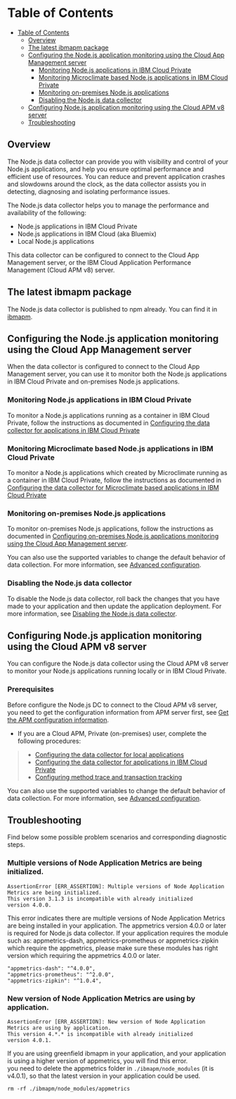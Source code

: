 Table of Contents
=================
- [Table of Contents](#table-of-contents)
    - [Overview](#overview)
    - [The latest ibmapm package](#the-latest-ibmapm-package)
    - [Configuring the Node.js application monitoring using the Cloud App Management server](#configuring-the-nodejs-application-monitoring-using-the-cloud-app-management-server)
        - [Monitoring Node.js applications in IBM Cloud Private](#monitoring-nodejs-applications-in-ibm-cloud-private)
        - [Monitoring Microclimate based Node.js applications in IBM Cloud Private](#monitoring-microclimate-based-nodejs-applications-in-ibm-cloud-private)
        - [Monitoring on-premises Node.js applications](#monitoring-on-premises-nodejs-applications)
        - [Disabling the Node.js data collector](#disabling-the-nodejs-data-collector)
    - [Configuring Node.js application monitoring using the Cloud APM v8 server](#configuring-nodejs-application-monitoring-using-the-cloud-apm-v8-server)
    - [Troubleshooting](#troubleshooting)    

## Overview
The Node.js data collector can provide you with visibility and control of your Node.js applications, and help you ensure optimal performance and efficient use of resources. You can reduce and prevent application crashes and slowdowns around the clock, as the data collector assists you in detecting, diagnosing and isolating performance issues.

The Node.js data collector helps you to manage the performance and availability of the following:

- Node.js applications in IBM Cloud Private
- Node.js applications in IBM Cloud (aka Bluemix)
- Local Node.js applications

This data collector can be configured to connect to the Cloud App Management server, or the IBM Cloud Application Performance Management (Cloud APM v8) server.

## The latest ibmapm package
The Node.js data collector is published to npm already. You can find it in [ibmapm](https://www.npmjs.com/package/ibmapm).


## Configuring the Node.js application monitoring using the Cloud App Management server
When the data collector is configured to connect to the Cloud App Management server, you can use it to monitor both the Node.js applications in IBM Cloud Private and on-premises Node.js applications.

### Monitoring Node.js applications in IBM Cloud Private

To monitor a Node.js applications running as a container in IBM Cloud Private, follow the instructions as documented in [Configuring the data collector for applications in IBM Cloud Private](readme-topics/nodejsdc_config_winterfell_container.md)

### Monitoring Microclimate based Node.js applications in IBM Cloud Private

To monitor a Node.js applications which created by Microclimate running as a container in IBM Cloud Private, follow the instructions as documented in [Configuring the data collector for Microclimate based applications in IBM Cloud Private](readme-topics/nodejsdc_config_winterfell_container_microclimate.md)

### Monitoring on-premises Node.js applications
To monitor on-premises Node.js applications, follow the instructions as documented in [Configuring on-premises Node.js applications monitoring using the Cloud App Management server](readme-topics/nodejsdc_config_winterfell_onpremise.md).

You can also use the supported variables to change the default behavior of data collection. For more information, see [Advanced configuration](readme-topics/nodejs_dc_advanced_config.md).

### Disabling the Node.js data collector
To disable the Node.js data collector, roll back the changes that you have made to your application and then update the application deployment. For more information, see [Disabling the Node.js data collector](readme-topics/nodejs_dc_unconfig.md).

## Configuring Node.js application monitoring using the Cloud APM v8 server
You can configure the Node.js data collector using the Cloud APM v8 server to monitor your Node.js applications running locally or in IBM Cloud Private.

### Prerequisites
Before configure the Node.js DC to connect to the Cloud APM v8 server, you need to get the configuration information from APM server first, see [Get the APM configuration information](readme-topics/nodejs_dc_apm_configure.md).

- If you are a Cloud APM, Private (on-premises) user, complete the following procedures:
> - [Configuring the data collector for local applications](readme-topics/nodejsdc_config_apm_onpremise.md)
> - [Configuring the data collector for applications in IBM Cloud Private](readme-topics/nodejsdc_config_apm_icp.md)
> - [Configuring method trace and transaction tracking](readme-topics/nodejsdc_mt_tt.md)

You can also use the supported variables to change the default behavior of data collection. For more information, see [Advanced configuration](readme-topics/nodejs_dc_advanced_config.md).

## Troubleshooting
Find below some possible problem scenarios and corresponding diagnostic steps. 

### Multiple versions of Node Application Metrics are being initialized.
```
AssertionError [ERR_ASSERTION]: Multiple versions of Node Application Metrics are being initialized.
This version 3.1.3 is incompatible with already initialized
version 4.0.0.
```
This error indicates there are multiple versions of Node Application Metrics are being installed in your application. The appmetrics version 4.0.0 or later is required for Node.js data collector.
If your application requires the module such as: appmetrics-dash, appmetrics-prometheus or appmetrics-zipkin which require the appmetrics, please make sure these modules has right version which requiring the appmetrics 4.0.0 or later.
```
"appmetrics-dash": "^4.0.0",
"appmetrics-prometheus": "^2.0.0",
"appmetrics-zipkin": "^1.0.4",
```

### New version of Node Application Metrics are using by application.

```
AssertionError [ERR_ASSERTION]: New version of Node Application Metrics are using by application.
This version 4.*.* is incompatible with already initialized
version 4.0.1.
```
If you are using greenfield ibmapm in your application, and your application is using a higher version of appmetrics, you will find this error.  
you need to delete the appmetrics folder in `./ibmapm/node_modules` (it is v4.0.1), so that the latest version in your application could be used.
```
rm -rf ./ibmapm/node_modules/appmetrics
```

